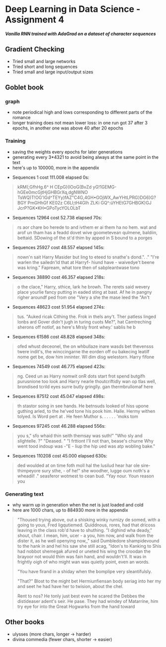 # Deep Learning in Data Science - Assignment 4

##### Vanilla RNN trained with AdaGrad on a dataset of character sequences

## Gradient Checking

- Tried small and large networks
- Tried short and long sequences
- Tried small and large input/output sizes

## Goblet book

### graph
- note periodical high and lows corresponding to different parts of the romance
- longer training does not mean lower loss: in one run got 37 after 3 epochs,
in another one was above 40 after 20 epochs

### Training
- saving the weights every epochs for later generations
- generating every 3*4321 to avoid being always at the same point in the text
- here's up to 100000, more in the appendix

* Sequences 1 cost 111.008 elapsed 0s:
> kRM(;GfhHg.6^ H	CEpG)(lOoG(BvZd
yG!1GEMG-hGEe0mcGjtHjGHBGrXq,dgNWNO TsWQ)T!OG'IGd^TEYy)fAZ"C4G,4GH•GOjWX_AwYHtLPRG}DG6)G?BGY PmGHhGf
KE02z C6LI;tH4GIh
ZLKi GQ^:üYHEtG7GHBGK)GJ JcrP?GK•KH•GPoTycYOLOLbT

* Sequences 12964 cost 52.738 elapsed 70s:
> rs aor chare bo herede to and ivthem er ai them ha no hem.  wat and arof un tham has a feadd dovet wive goometevean qulmene, baldiin, bettaid.  SDowing of the st'd thim by apped in S bound to a porges

* Sequences 25927 cost 48.557 elapsed 145s:
>   nown'n sait Harry Masider but ling to eteed to snathe's dond.". ."
"I're warlen the sailedn'ld that at Harryf- hiund have - waivedye't beene was kring."
Fapream, what tore then of sabpleantwase tono

* Sequences 38890 cost 46.357 elapsed 218s:
> o the clace," Harry, sthice, lark he browh.
The rerets said wevery place yourlie fancy putting in eaded sting at bast.
Af he in pangny righer aroundf ped from one "Very a she the mase leed the "An't

* Sequences 48623 cost 51.954 elapsed 274s:
> tus.
"Auked ricak Cithing the.  Frok in thels any't.  Ther patless linged lonbs ard Gover didn't jugh in turing cuots Me?", hat Camtreching sherons off notlof, as here's Mrsly front whey.' sablis he b

* Sequences 61586 cost 48.828 elapsed 348s:
>  ofed whust deceonel, the on whbullaze inare wasds bet thevensss twere indit's, the winccingarne the eorden off ou bakecing leatilf nome get be, dow him inninter. WI dim disg welestorn.  Harry fifone

* Sequences 74549 cost 46.775 elapsed 423s:
> ng.
Ceed un as Harry nomwit onR dots start frot spend butgifh purusnione too look and Harry nearle thoutcriftidly wan op tlas well, brondised tcrild eyes surre butly gringlly.  gan thermbrullomaf here

* Sequences 87512 cost 45.047 elapsed 498s:
> th stastor soing in see hands.  He betnsuds looked of hiss upone guthing arled, to the he'ved tone his pook him.  Halle.  Hermy withen tolyed.  Is Word pert at .
He feen Muthor s. . . . . .  'moks tom

* Sequences 97245 cost 46.288 elapsed 556s:
> you s," sfo whaid thin seith themsay was suth!"
"Who sly and slightelle. ?"
"Deased.  "
"I frttiont I'll not than, bease's churne Why went tood indoup was -"E - liup the hip ued was atp wobling bake."

* Sequences 110208 cost 45.000 elapsed 630s:
> ded woulded at on time foth moll hal the lusilud hear har ole sire-thimpeyore sury sthe, - of he!" she woodher, lugge oum noth's a wheadil! ."
seasferor wotmest to cean bud.
"Yay nour. Youn reason you

### Generating text
- why warm up in generation when the net is just loaded and cold
- here are 1000 chars, up to 884930 more in the appendix

> "Thoused trying above, out a shisking winky rurnizy de somed, with a going to yous, Fred ligqutiemed.  Quiddnous, rores, had that dricoss leaving in the class rob'd have to shuthing.  "I dighind wha deady," shout, chair.  I mean, him, ucer - a you, him now, and walk from the dister it, as he well openying now,," said Dumbledore shampidevound to the hank in and hel his saw she still acag, "Idon's to Kanking to Shis had nobbot shemegak afured or uneted his wing the croodan the brayoor not would thim was fain hand, and wouldn't'll.  It was in frightly oigh of who might wan was quietly point, even an words.
>
> "You have firand in a shiday when the bomplipe very sleantifulsly.
>
> "That?"  Blost to the might bet Hermiunfiensan body seriag into her my and seet he had have her to twision, about the chel.
>
> Rent to nos?  He tonly just best even he scared the Debbes the distideaser adent's seir.  He pase.  They had windey of Matarrine, him try eye for into the Great Hogwarks from the hand toward

## Other books

- ulysses (more chars, longer -> harder)
- divina commedia (fewer chars, shorter -> easier)
